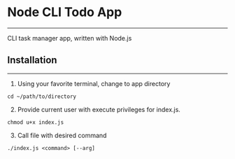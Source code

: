 # Node CLI Todo App
---

CLI task manager app, written with Node.js

## Installation
---

1. Using your favorite terminal, change to app directory 

```
cd ~/path/to/directory
```

2. Provide current user with execute privileges for index.js.

```
chmod u+x index.js
```

3. Call file with desired command

```
./index.js <command> [--arg]
```